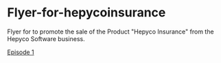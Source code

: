 # Flyer-for-hepycoinsurance
Flyer for to promote the sale of the Product "Hepyco Insurance" from the Hepyco Software business.

[Episode 1](Epi1.md)
